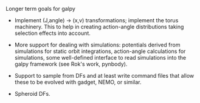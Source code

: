 Longer term goals for galpy

* Implement (J,angle) -> (x,v) transformations; implement the torus machinery. This to help in creating action-angle distributions taking selection effects into account.

* More support for dealing with simulations: potentials derived from simulations for static orbit integrations, action-angle calculations for simulations, some well-defined interface to read simulations into the galpy framework (see Rok's work, pynbody).

* Support to sample from DFs and at least write command files that allow these to be evolved with gadget, NEMO, or similar.

* Spheroid DFs.
